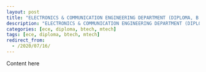 ```yaml
---
layout: post
title: "ELECTRONICS & COMMUNICATION ENGINEERING DEPARTMENT (DIPLOMA, B.TECH & M.TECH)"
description: "ELECTRONICS & COMMUNICATION ENGINEERING DEPARTMENT (DIPLOMA, B.TECH & M.TECH)"
categories: [ece, diploma, btech, mtech]
tags: [ece, diploma, btech, mtech]
redirect_from:
  - /2020/07/16/
---
```

Content here
